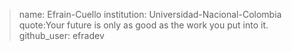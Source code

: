 >name: Efrain-Cuello
>institution: Universidad-Nacional-Colombia
>quote:Your future is only as good as the work you put into it.
>github_user: efradev
